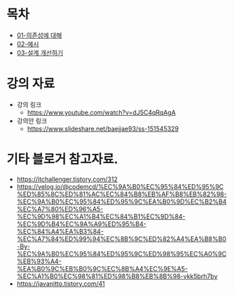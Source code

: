 # 목차

- [01-의존성에 대해](/009_Hexa_arch/03-01_Dependency.md)
- [02-예시](/009_Hexa_arch/03-02_Example.md)
- [03-설계 개선하기](/009_Hexa_arch/03-03_improve_arch.md)

# 강의 자료

- 강의 링크
  - https://www.youtube.com/watch?v=dJ5C4qRqAgA
- 강의안 링크
  - https://www.slideshare.net/baejjae93/ss-151545329

# 기타 블로거 참고자료.

- https://itchallenger.tistory.com/312
- https://velog.io/@codemcd/%EC%9A%B0%EC%95%84%ED%95%9C%ED%85%8C%ED%81%AC%EC%84%B8%EB%AF%B8%EB%82%98-%EC%9A%B0%EC%95%84%ED%95%9C%EA%B0%9D%EC%B2%B4%EC%A7%80%ED%96%A5-%EC%9D%98%EC%A1%B4%EC%84%B1%EC%9D%84-%EC%9D%B4%EC%9A%A9%ED%95%B4-%EC%84%A4%EA%B3%84-%EC%A7%84%ED%99%94%EC%8B%9C%ED%82%A4%EA%B8%B0-By-%EC%9A%B0%EC%95%84%ED%95%9C%ED%98%95%EC%A0%9C%EB%93%A4-%EA%B0%9C%EB%B0%9C%EC%8B%A4%EC%9E%A5-%EC%A1%B0%EC%98%81%ED%98%B8%EB%8B%98-vkk5brh7by
- https://javanitto.tistory.com/41
